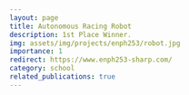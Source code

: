 ```yaml
---
layout: page
title: Autonomous Racing Robot
description: 1st Place Winner.
img: assets/img/projects/enph253/robot.jpg
importance: 1
redirect: https://www.enph253-sharp.com/
category: school
related_publications: true
---
```


